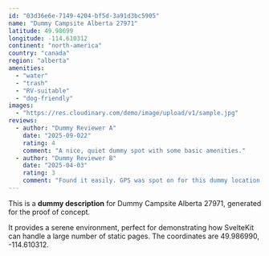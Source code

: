 ```yaml
---
id: "03d36e6e-7149-4204-bf5d-3a91d3bc5905"
name: "Dummy Campsite Alberta 27971"
latitude: 49.98699
longitude: -114.610312
continent: "north-america"
country: "canada"
region: "alberta"
amenities:
  - "water"
  - "trash"
  - "RV-suitable"
  - "dog-friendly"
images:
  - "https://res.cloudinary.com/demo/image/upload/v1/sample.jpg"
reviews:
  - author: "Dummy Reviewer A"
    date: "2025-09-022"
    rating: 4
    comment: "A nice, quiet dummy spot with some basic amenities."
  - author: "Dummy Reviewer B"
    date: "2025-04-03"
    rating: 3
    comment: "Found it easily. GPS was spot on for this dummy location."
---
```


This is a **dummy description** for Dummy Campsite Alberta 27971, generated for the proof of concept.

It provides a serene environment, perfect for demonstrating how SvelteKit can handle a large number of static pages. The coordinates are 49.986990, -114.610312.
